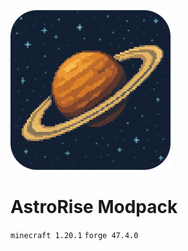 ![astro-rise-logo](astro-rise/astro-rise.png)

# AstroRise Modpack

`minecraft 1.20.1` `forge 47.4.0`
